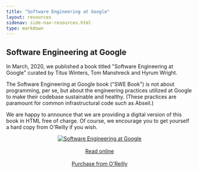 ```yaml
---
title: "Software Engineering at Google"
layout: resources
sidenav: side-nav-resources.html
type: markdown
---
```


## Software Engineering at Google

In March, 2020, we published a book titled "Software Engineering at Google"
curated by Titus Winters, Tom Manshreck and Hyrum Wright.

The Software Engineering at Google book ("SWE Book") is not about programming,
per se, but about the engineering practices utilized at Google to make their
codebase sustainable and healthy. (These practices are paramount for common
infrastructural code such as Abseil.)

We are happy to announce that we are providing a digital version of this book
in HTML free of charge. Of course, we encourage you to get yourself a hard copy
from O'Reilly if you wish.

<center>
<div style="width:50%">
<a href="{{ site.baseurl }}/resources/swe-book/html/toc.html" target="_blank">
<img src="{{ site.baseurl }}/img/swe_at_google.2.cover.jpg" alt="Software Engineering at Google" />
</a>
</div>
&nbsp;
<div>
<a href="{{ site.baseurl }}/resources/swe-book/html/toc.html" target="_blank" title="Read online">
Read online</a>
</div>
&nbsp;
&nbsp;
<div>
<a
href="https://www.oreilly.com/library/view/software-engineering-at/9781492082781/"
target="_blank" title="Purchase">
Purchase from O'Reilly</a>
</div>
</center>
